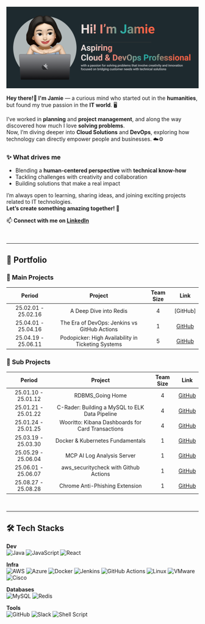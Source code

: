 ![Banner_Final](./Jamie_README.png)

<!--**jinhyunpark929/jinhyunpark929** is a ✨ _special_ ✨ repository because its `README.md` (this file) appears on your GitHub profile.

<!--h1 without bottom border-->
<div id="user-content-toc">

**Hey there!👋 I'm Jamie** — a curious mind who started out in the **humanities**,  
but found my true passion in the **IT world**. 🖥️  

I’ve worked in **planning** and **project management**, and along the way discovered how much I love **solving problems**.  
Now, I’m diving deeper into **Cloud Solutions** and **DevOps**, exploring how technology can directly empower people and businesses. ☁️⚙️  

### ✨ What drives me
- Blending a **human-centered perspective** with **technical know-how**  
- Tackling challenges with creativity and collaboration  
- Building solutions that make a real impact  

I’m always open to learning, sharing ideas, and joining exciting projects related to IT technologies.  
**Let’s create something amazing together! 🚀**

📫 **Connect with me on [LinkedIn](https://www.linkedin.com/in/jinhyunpark929)**  

<br>

---

## 💼 Portfolio

### 🚀 Main Projects
| Period | Project | Team Size | Link |
|:------:|:-------:|:---------:|:----:|
| 25.02.01 - 25.02.16 | A Deep Dive into Redis | 4 | [GitHub] |
| 25.04.01 - 25.04.16 | The Era of DevOps: Jenkins vs GitHub Actions | 1 | [GitHub](https://github.com/jinhyunpark929/The-Era-of-DevOps-Jenkins-vs-GitHub-Actions.git) |
| 25.04.19 - 25.06.11 | Podopicker: High Availability in Ticketing Systems | 5 | [GitHub](https://github.com/JaeBaeWon/JaeBaeWon.git)|

### 🔎 Sub Projects
| Period | Project | Team Size | Link |
|:------:|:-------:|:---------:|:----:|
| 25.01.10 - 25.01.12 | RDBMS_Going Home | 4 | [GitHub](https://github.com/Going-Home-by-Train/Train_Reservation.git) |
| 25.01.21 - 25.01.22 | C-Rader: Building a MySQL to ELK Data Pipeline | 4 | [GitHub](https://github.com/4P-Ns/C-Radar.git) |
| 25.01.24 - 25.01.25 | Wooritto: Kibana Dashboards for Card Transactions | 4 | [GitHub](https://github.com/4P-Ns/Wooritto.git) |
| 25.03.19 - 25.03.30 | Docker & Kubernetes Fundamentals | 1 | [GitHub](https://github.com/jinhyunpark929/Docker-Kubernetes-Fundamentals.git) |
| 25.05.29 - 25.06.04 | MCP AI Log Analysis Server | 1 | [GitHub](https://github.com/JaeBaeWon/podopicker_log_analysis_server.git) |
| 25.06.01 - 25.06.07 | aws_securitycheck with Github Actions | 1 | [GitHub](https://github.com/JaeBaeWon/podopicker_aws_securitycheck.git) |
| 25.08.27 - 25.08.28 | Chrome Anti-Phishing Extension | 1 | [GitHub](https://github.com/JaeBaeWon/podopicker_anti_phish_extension.git) |

<br>

---

## 🛠 Tech Stacks

**Dev**  
![Java](https://img.shields.io/badge/Java-E76F00?style=for-the-badge&logo=java&logoColor=white)
![JavaScript](https://img.shields.io/badge/JavaScript-F7DF1E?style=for-the-badge&logo=javascript&logoColor=black)
![React](https://img.shields.io/badge/React-61DAFB?style=for-the-badge&logo=react&logoColor=black)

**Infra**  
![AWS](https://img.shields.io/badge/AWS-FF9900?style=for-the-badge&logo=amazonaws&logoColor=white)
![Azure](https://img.shields.io/badge/Azure-0078D4?style=for-the-badge&logo=microsoftazure&logoColor=white)
![Docker](https://img.shields.io/badge/Docker-2496ED?style=for-the-badge&logo=docker&logoColor=white)
![Jenkins](https://img.shields.io/badge/Jenkins-D24939?style=for-the-badge&logo=jenkins&logoColor=white)
![GitHub Actions](https://img.shields.io/badge/GitHub%20Actions-2088FF?style=for-the-badge&logo=githubactions&logoColor=white)
![Linux](https://img.shields.io/badge/Linux-FCC624?style=for-the-badge&logo=linux&logoColor=black)
![VMware](https://img.shields.io/badge/VMware-607078?style=for-the-badge&logo=vmware&logoColor=white)
![Cisco](https://img.shields.io/badge/Cisco-1BA0D7?style=for-the-badge&logo=cisco&logoColor=white)

**Databases**  
![MySQL](https://img.shields.io/badge/MySQL-4479A1?style=for-the-badge&logo=mysql&logoColor=white)
![Redis](https://img.shields.io/badge/Redis-DC382D?style=for-the-badge&logo=redis&logoColor=white)

**Tools**  
![GitHub](https://img.shields.io/badge/GitHub-181717?style=for-the-badge&logo=github&logoColor=white)
![Slack](https://img.shields.io/badge/Slack-4A154B?style=for-the-badge&logo=slack&logoColor=white)
![Shell Script](https://img.shields.io/badge/Shell_Script-4EAA25?style=for-the-badge&logo=gnu-bash&logoColor=white)


